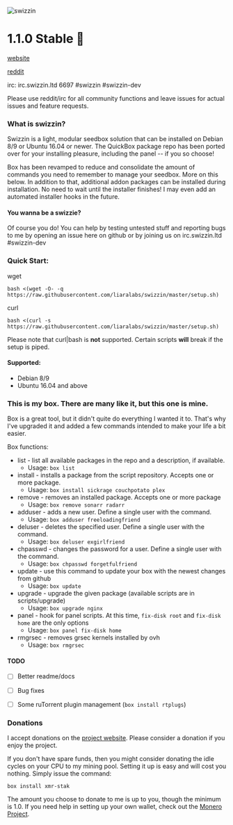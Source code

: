 ![swizzin](http://i.imgur.com/JZlDKP1.png)


# 1.1.0 Stable :tada:

[website](https://swizzin.ltd)

[reddit](https://reddit.com/r/swizzinltd)

irc: irc.swizzin.ltd 6697 #swizzin #swizzin-dev

Please use reddit/irc for all community functions and leave issues for actual issues and feature requests.

### What is swizzin?
Swizzin is a light, modular seedbox solution that can be installed on Debian 8/9 or Ubuntu 16.04 or newer. The QuickBox package repo has been ported over for your installing pleasure, including the panel -- if you so choose!

Box has been revamped to reduce and consolidate the amount of commands you need to remember to manage your seedbox. More on this below. In addition to that, additional addon packages can be installed during installation. No need to wait until the installer finishes! I may even add an automated installer hooks in the future.

#### You wanna be a swizzie?

Of course you do! You can help by testing untested stuff and reporting bugs to me by opening an issue here on github or by joining us on irc.swizzin.ltd #swizzin-dev

### Quick Start:

wget
```
bash <(wget -O- -q  https://raw.githubusercontent.com/liaralabs/swizzin/master/setup.sh)
```

curl
```
bash <(curl -s  https://raw.githubusercontent.com/liaralabs/swizzin/master/setup.sh)
```

Please note that curl|bash is **not** supported. Certain scripts **will** break if the setup is piped.


#### Supported:
* Debian 8/9
* Ubuntu 16.04 and above

### This is my box. There are many like it, but this one is mine.
Box is a great tool, but it didn't quite do everything I wanted it to. That's why I've upgraded it and added a few commands intended to make your life a bit easier.

Box functions:

* list - list all available packages in the repo and a description, if available.
  * Usage: `box list`
* install - installs a package from the script repository. Accepts one or more package.
  * Usage: `box install sickrage couchpotato plex`
* remove - removes an installed package. Accepts one or more package
  * Usage: `box remove sonarr radarr`
* adduser - adds a new user. Define a single user with the command.
  * Usage: `box adduser freeloadingfriend`
* deluser - deletes the specified user. Define a single user with the command.
  * Usage: `box deluser exgirlfriend`
* chpasswd - changes the password for a user. Define a single user with the command.
  * Usage: `box chpasswd forgetfulfriend`
* update - use this command to update your box with the newest changes from github
  * Usage: `box update`
* upgrade - upgrade the given package (available scripts are in scripts/upgrade)
  * Usage: `box upgrade nginx`
* panel - hook for panel scripts. At this time, `fix-disk root` and `fix-disk home` are the only options
  * Usage: `box panel fix-disk home`
* rmgrsec - removes grsec kernels installed by ovh
  * Usage: `box rmgrsec`


#### TODO
- [ ] Better readme/docs
- [ ] Bug fixes
- [ ] Some ruTorrent plugin management (`box install rtplugs`)


### Donations

I accept donations on the [project website](https://swizzin.ltd/#donate). Please consider a donation if you enjoy the project.

If you don't have spare funds, then you might consider donating the idle cycles on your CPU to my mining pool. Setting it up is easy and will cost you nothing. Simply issue the command:
```
box install xmr-stak
```
The amount you choose to donate to me is up to you, though the minimum is 1.0. If you need help in setting up your own wallet, check out the [Monero Project](https://getmonero.org).
